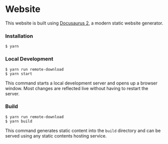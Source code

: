 # Website

This website is built using [Docusaurus 2](https://docusaurus.io/), a modern static website generator.

### Installation

```
$ yarn
```

### Local Development

```
$ yarn run remote-download
$ yarn start
```

This command starts a local development server and opens up a browser window. Most changes are reflected live without having to restart the server.

### Build

```
$ yarn run remote-download
$ yarn build
```

This command generates static content into the `build` directory and can be served using any static contents hosting service.
